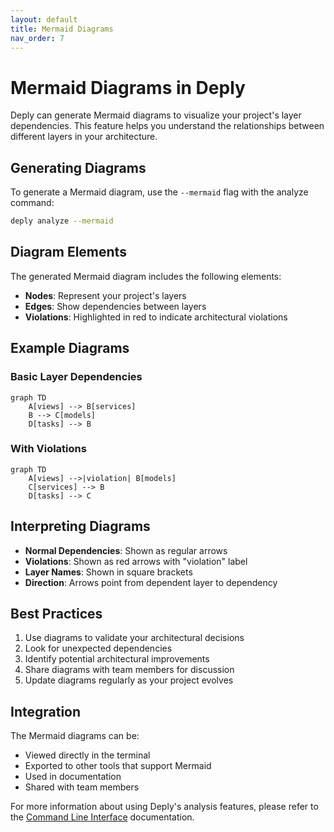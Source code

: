 ```yaml
---
layout: default
title: Mermaid Diagrams
nav_order: 7
---
```


# Mermaid Diagrams in Deply

Deply can generate Mermaid diagrams to visualize your project's layer dependencies. This feature helps you understand the relationships between different layers in your architecture.

## Generating Diagrams

To generate a Mermaid diagram, use the `--mermaid` flag with the analyze command:

```bash
deply analyze --mermaid
```

## Diagram Elements

The generated Mermaid diagram includes the following elements:

- **Nodes**: Represent your project's layers
- **Edges**: Show dependencies between layers
- **Violations**: Highlighted in red to indicate architectural violations

## Example Diagrams

### Basic Layer Dependencies

```mermaid
graph TD
    A[views] --> B[services]
    B --> C[models]
    D[tasks] --> B
```

### With Violations

```mermaid
graph TD
    A[views] -->|violation| B[models]
    C[services] --> B
    D[tasks] --> C
```

## Interpreting Diagrams

- **Normal Dependencies**: Shown as regular arrows
- **Violations**: Shown as red arrows with "violation" label
- **Layer Names**: Shown in square brackets
- **Direction**: Arrows point from dependent layer to dependency

## Best Practices

1. Use diagrams to validate your architectural decisions
2. Look for unexpected dependencies
3. Identify potential architectural improvements
4. Share diagrams with team members for discussion
5. Update diagrams regularly as your project evolves

## Integration

The Mermaid diagrams can be:
- Viewed directly in the terminal
- Exported to other tools that support Mermaid
- Used in documentation
- Shared with team members

For more information about using Deply's analysis features, please refer to the [Command Line Interface](cli.html) documentation.
